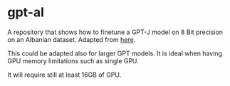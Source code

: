 # gpt-al
A repository that shows how to finetune a GPT-J model on 8 Bit precision on an Albanian dataset. Adapted from [here](https://colab.research.google.com/drive/1ft6wQU0BhqG5PRlwgaZJv2VukKKjU4Es?usp=sharing).

This could be adapted also for larger GPT models. It is ideal when having GPU memory limitations such as single GPU.

It will require still at least 16GB of GPU.

